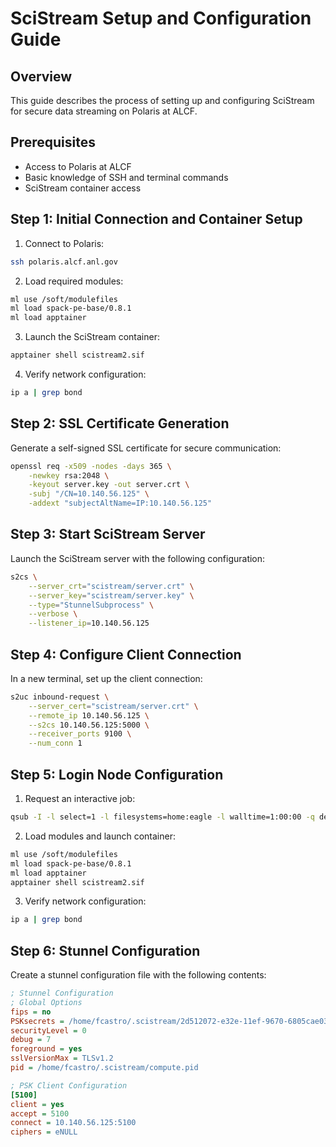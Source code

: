 # SciStream Setup and Configuration Guide

## Overview
This guide describes the process of setting up and configuring SciStream for secure data streaming on Polaris at ALCF.

## Prerequisites
- Access to Polaris at ALCF
- Basic knowledge of SSH and terminal commands
- SciStream container access

## Step 1: Initial Connection and Container Setup
1. Connect to Polaris:
```bash
ssh polaris.alcf.anl.gov
```

2. Load required modules:
```bash
ml use /soft/modulefiles
ml load spack-pe-base/0.8.1
ml load apptainer
```

3. Launch the SciStream container:
```bash
apptainer shell scistream2.sif
```

4. Verify network configuration:
```bash
ip a | grep bond
```

## Step 2: SSL Certificate Generation
Generate a self-signed SSL certificate for secure communication:

```bash
openssl req -x509 -nodes -days 365 \
    -newkey rsa:2048 \
    -keyout server.key -out server.crt \
    -subj "/CN=10.140.56.125" \
    -addext "subjectAltName=IP:10.140.56.125"
```

## Step 3: Start SciStream Server
Launch the SciStream server with the following configuration:

```bash
s2cs \
    --server_crt="scistream/server.crt" \
    --server_key="scistream/server.key" \
    --type="StunnelSubprocess" \
    --verbose \
    --listener_ip=10.140.56.125
```

## Step 4: Configure Client Connection
In a new terminal, set up the client connection:

```bash
s2uc inbound-request \
    --server_cert="scistream/server.crt" \
    --remote_ip 10.140.56.125 \
    --s2cs 10.140.56.125:5000 \
    --receiver_ports 9100 \
    --num_conn 1

```

## Step 5: Login Node Configuration
1. Request an interactive job:
```bash
qsub -I -l select=1 -l filesystems=home:eagle -l walltime=1:00:00 -q debug
```

2. Load modules and launch container:
```bash
ml use /soft/modulefiles
ml load spack-pe-base/0.8.1
ml load apptainer
apptainer shell scistream2.sif
```

3. Verify network configuration:
```bash
ip a | grep bond
```

## Step 6: Stunnel Configuration
Create a stunnel configuration file with the following contents:

```ini
; Stunnel Configuration
; Global Options
fips = no
PSKsecrets = /home/fcastro/.scistream/2d512072-e32e-11ef-9670-6805cae0353e.key
securityLevel = 0
debug = 7
foreground = yes
sslVersionMax = TLSv1.2
pid = /home/fcastro/.scistream/compute.pid

; PSK Client Configuration
[5100]
client = yes
accept = 5100
connect = 10.140.56.125:5100
ciphers = eNULL
```


